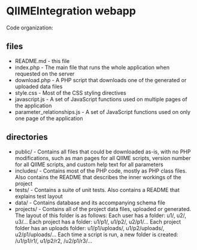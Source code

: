 QIIMEIntegration webapp
=======================

Code organization:

files
-------
* README.md - this file
* index.php - The main file that runs the whole application when requested on the server
* download.php - A PHP script that downloads one of the generated or uploaded data files
* style.css - Most of the CSS styling directives
* javascript.js - A set of JavaScript functions used on multiple pages of the application
* parameter_relationships.js - A set of JavaScript functions used on only one page of the application

directories
-------
* public/ - Contains all files that could be downloaded as-is, with no PHP modifications, such as man pages for all QIIME scripts, version number for all QIIME scripts, and custom help text for all parameters
* includes/ - Contains most of the PHP code, mostly as PHP class files.  Also contains the README that describes the inner workings of the project
* tests/ - Contains a suite of unit tests.  Also contains a README that explains test layout
* data/ - Contains database and its accompanying schema file
* projects/ - Contains all of the project data files, uploaded or generated.  The layout of this folder is as follows:
	Each user has a folder: u1/, u2/, u3/...
	Each project has a folder: u1/p1/, u1/p2/, u2/p1/...
	Each project folder has an uploads folder: u1/p1/uploads/, u1/p2/uploads/, u2/p1/uploads/...
	Each time a script is run, a new folder is created: /u1/p1/r1/, u1/p2/r2, /u2/p1/r3/...
